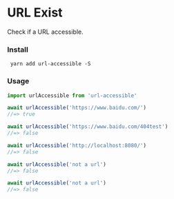 # URL Exist

Check if a URL accessible.

### Install

` yarn add url-accessible -S`

### Usage

```js
import urlAccessible from 'url-accessible'

await urlAccessible('https://www.baidu.com/')
//=> true

await urlAccessible('https://www.baidu.com/404test')
//=> false

await urlAccessible('http://localhost:8080/')
//=> false

await urlAccessible('not a url')
//=> false

await urlAccessible('not a url')
//=> false
```
